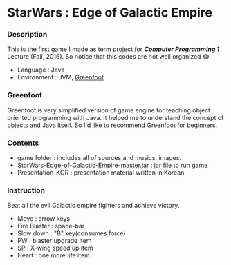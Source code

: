 # StarWars : Edge of Galactic Empire

### Description
This is the first game I made as term project for ***Computer Programming 1*** Lecture (Fall, 2016). So notice that this codes are not well organized 😂
+ Language : Java
+ Environment : JVM, [Greenfoot](https://www.greenfoot.org)

### Greenfoot
Greenfoot is very simplified version of game engine for teaching object oriented programming with Java. It helped me to understand the concept of objects and Java itself. So I'd like to recommend Greenfoot for beginners.

### Contents
+ game folder : includes all of sources and musics, images.
+ StarWars-Edge-of-Galactic-Empire-master.jar : jar file to run game
+ Presentation-KOR : presentation material written in Korean

### Instruction
Beat all the evil Galactic empire fighters and achieve victory.

+ Move : arrow keys
+ Fire Blaster : space-bar
+ Slow down : "B" key(consumes force)
+ PW : blaster upgrade item
+ SP : X-wing speed up item
+ Heart : one more life item
